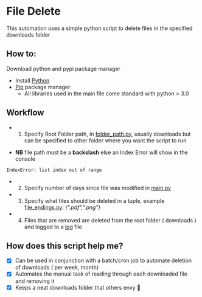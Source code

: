 # File Delete

This automation uses a simple python script to delete files in the specified downloads folder

## How to:

Download python and pypi package manager
- Install [Python](https://www.python.org/downloads/)
- [Pip](https://pypi.org/project/pip/) package manager
    - All libraries used in the main file come standard with python > 3.0



## Workflow

- 1) Specify Root Folder path, in [folder_path.py](conf/folder_path.py), usually downloads but can be specified to other folder where you want the script to run

- **NB** file path must be a **backslash** else an Index Error will show in the console

```
IndexError: list index out of range
```

- 2) Specify number of days since file was modified in [main.py](main.py)
- 3) Specify what files should be deleted in a tuple, example [file_endings.py](dict/file_endings.py): *(".pdf",".png")*
- 4) Files that are removed are deleted from the root folder ( downloads ) and logged to a [log](logs/logs.log) file 

## How does this script help me?

- [x] Can be used in conjunction with a batch/cron job to automate deletion of downloads ( per week, month)
- [x] Automates the manual task of reading through each downloaded file and removing it
- [x] Keeps a neat downloads folder that others envy 🫠